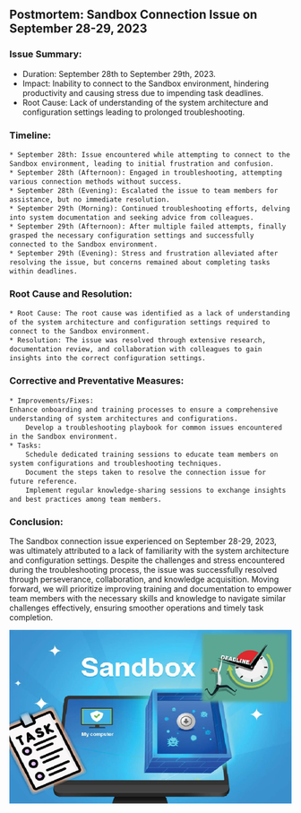 ## Postmortem: Sandbox Connection Issue on September 28-29, 2023


### Issue Summary:

   * Duration: September 28th to September 29th, 2023.
   * Impact: Inability to connect to the Sandbox environment, hindering productivity and causing stress due to impending task deadlines.
   * Root Cause: Lack of understanding of the system architecture and configuration settings leading to prolonged troubleshooting.


### Timeline:

    * September 28th: Issue encountered while attempting to connect to the Sandbox environment, leading to initial frustration and confusion.
    * September 28th (Afternoon): Engaged in troubleshooting, attempting various connection methods without success.
    * September 28th (Evening): Escalated the issue to team members for assistance, but no immediate resolution.
    * September 29th (Morning): Continued troubleshooting efforts, delving into system documentation and seeking advice from colleagues.
    * September 29th (Afternoon): After multiple failed attempts, finally grasped the necessary configuration settings and successfully connected to the Sandbox environment.
    * September 29th (Evening): Stress and frustration alleviated after resolving the issue, but concerns remained about completing tasks within deadlines.


### Root Cause and Resolution:

    * Root Cause: The root cause was identified as a lack of understanding of the system architecture and configuration settings required to connect to the Sandbox environment.
    * Resolution: The issue was resolved through extensive research, documentation review, and collaboration with colleagues to gain insights into the correct configuration settings.


### Corrective and Preventative Measures:

    * Improvements/Fixes:  
	Enhance onboarding and training processes to ensure a comprehensive understanding of system architectures and configurations.
        Develop a troubleshooting playbook for common issues encountered in the Sandbox environment.
    * Tasks:
        Schedule dedicated training sessions to educate team members on system configurations and troubleshooting techniques.
        Document the steps taken to resolve the connection issue for future reference.
        Implement regular knowledge-sharing sessions to exchange insights and best practices among team members.


### Conclusion:

The Sandbox connection issue experienced on September 28-29, 2023, was ultimately attributed to a lack of familiarity with the system architecture and configuration settings. Despite the challenges and stress encountered during the troubleshooting process, the issue was successfully resolved through perseverance, collaboration, and knowledge acquisition. Moving forward, we will prioritize improving training and documentation to empower team members with the necessary skills and knowledge to navigate similar challenges effectively, ensuring smoother operations and timely task completion.

![Sandbox Connection Issue](https://github.com/SaidLamghari/alx-system_engineering-devops/blob/master/0x19-postmortem/postmortem.png)


